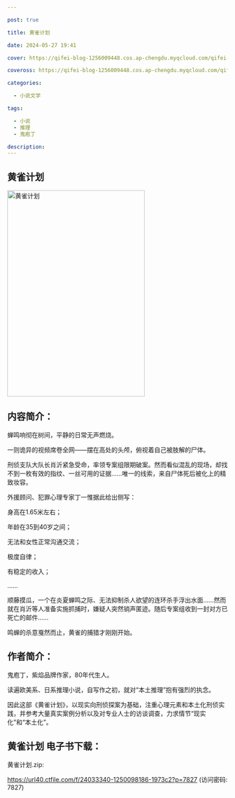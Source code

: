 ```yaml
---

post: true

title: 黄雀计划

date: 2024-05-27 19:41

cover: https://qifei-blog-1256009448.cos.ap-chengdu.myqcloud.com/qifei-blog/663044850ea9cb14035f4630.jpg

coveross: https://qifei-blog-1256009448.cos.ap-chengdu.myqcloud.com/qifei-blog/663044850ea9cb14035f4630.jpg

categories:

  - 小说文学

tags:

  - 小说
  - 推理
  - 鬼庖丁

description:
---
```


## 黄雀计划
<img alt="黄雀计划 " class="aligncenter loading" data-was-processed="true" decoding="async" fetchpriority="high" height="471" src="https://qifei-blog-1256009448.cos.ap-chengdu.myqcloud.com/qifei-blog/663044850ea9cb14035f4630.jpg" style="cursor: zoom-in;" width="314"/>

## 内容简介：

蝉鸣响彻在树间，平静的日常无声燃烧。

一则诡异的视频席卷全网——摆在高处的头颅，俯视着自己被肢解的尸体。

刑侦支队大队长肖沂紧急受命，率领专案组限期破案。然而看似混乱的现场，却找不到一枚有效的指纹、一丝可用的证据……唯一的线索，来自尸体死后被化上的精致妆容。

外援顾问、犯罪心理专家丁一惟据此给出侧写：

身高在1.65米左右；

年龄在35到40岁之间；

无法和女性正常沟通交流；

极度自律；

有稳定的收入；

……

顺藤摸瓜，一个在炎夏蝉鸣之际、无法抑制杀人欲望的连环杀手浮出水面……然而就在肖沂等人准备实施抓捕时，嫌疑人突然销声匿迹。随后专案组收到一封对方已死亡的邮件……

鸣蝉的杀意戛然而止，黄雀的捕猎才刚刚开始。

## 作者简介：

鬼庖丁，紫焰品牌作家，80年代生人。

读遍欧美系、日系推理小说，自写作之初，就对“本土推理”抱有强烈的执念。

因此这部《黄雀计划》，以现实向刑侦探案为基础，注重心理元素和本土化刑侦实践，并参考大量真实案例分析以及对专业人士的访谈调查，力求情节“现实化”和“本土化”。

## 黄雀计划 电子书下载：
黄雀计划.zip: 

https://url40.ctfile.com/f/24033340-1250098186-1973c2?p=7827 (访问密码: 7827)

